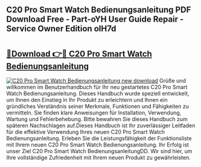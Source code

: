 ## C20 Pro Smart Watch Bedienungsanleitung PDF Download Free - Part-oYH User Guide Repair - Service Owner Edition olH7d

# <h2><a href="http://df3tuq.blite.top/?on=C20+Pro+Smart+Watch+Bedienungsanleitung">🔗Download 👉🔴 C20 Pro Smart Watch Bedienungsanleitung</a></h2>

[![C20 Pro Smart Watch Bedienungsanleitung new download](https://i.imgur.com/lujVjoI.png)](http://df3tuq.blite.top/?on=C20+Pro+Smart+Watch+Bedienungsanleitung)
Grüße und willkommen im Benutzerhandbuch für Ihr neu gestartetes C20 Pro Smart Watch Bedienungsanleitung. Dieses Handbuch wurde speziell entwickelt, um Ihnen den Einstieg in Ihr Produkt zu erleichtern und Ihnen ein gründliches Verständnis seiner Merkmale, Funktionen und Fähigkeiten zu vermitteln. Sie finden klare Anweisungen für Installation, Verwendung, Wartung und Fehlerbehebung. Bitte bewahren Sie dieses Handbuch zum späteren Nachschlagen auf.Dieses Handbuch ist Ihr zuverlässiger Leitfaden für die effektive Verwendung Ihres neuen C20 Pro Smart Watch Bedienungsanleitung. Erleben Sie die Leistungsfähigkeit der Funktionsliste mit Ihrem neuen C20 Pro Smart Watch Bedienungsanleitung. Ihr Erfolg ist unser Ziel C20 Pro Smart Watch BedienungsanleitungDD. Wir sind hier, um Ihre vollständige Zufriedenheit mit Ihrem neuen Produkt zu gewährleisten.
